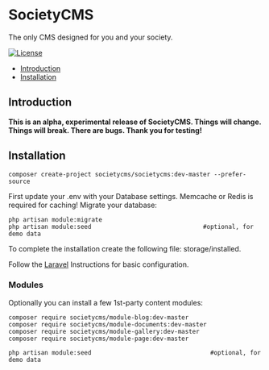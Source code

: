 # SocietyCMS
The only CMS designed for you and your society.

[![License](https://poser.pugx.org/SocietyCMS/SocietyCMS/license.svg)](https://packagist.org/packages/SocietyCMS/SocietyCMS)


- [Introduction](#introduction)
- [Installation](#installation)

<a name="introduction"></a>
## Introduction

**This is an alpha, experimental release of SocietyCMS. Things will change. Things will break. There are bugs. Thank you for testing!**


<a name="installation"></a>
## Installation

```
composer create-project societycms/societycms:dev-master --prefer-source
```

First update your .env with your Database settings. Memcache or Redis is required for caching!
Migrate your database:
```
php artisan module:migrate
php artisan module:seed                               #optional, for demo data
```
To complete the installation create the following file: storage/installed.

Follow the [Laravel](https://laravel.com/docs/5.1) Instructions for basic configuration.

### Modules
Optionally you can install a few 1st-party content modules:
```
composer require societycms/module-blog:dev-master
composer require societycms/module-documents:dev-master
composer require societycms/module-gallery:dev-master
composer require societycms/module-page:dev-master

php artisan module:seed                                 #optional, for demo data
```
